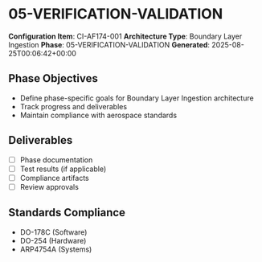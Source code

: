 # 05-VERIFICATION-VALIDATION

**Configuration Item**: CI-AF174-001
**Architecture Type**: Boundary Layer Ingestion
**Phase**: 05-VERIFICATION-VALIDATION
**Generated**: 2025-08-25T00:06:42+00:00

## Phase Objectives
- Define phase-specific goals for Boundary Layer Ingestion architecture
- Track progress and deliverables
- Maintain compliance with aerospace standards

## Deliverables
- [ ] Phase documentation
- [ ] Test results (if applicable)
- [ ] Compliance artifacts
- [ ] Review approvals

## Standards Compliance
- DO-178C (Software)
- DO-254 (Hardware)
- ARP4754A (Systems)
